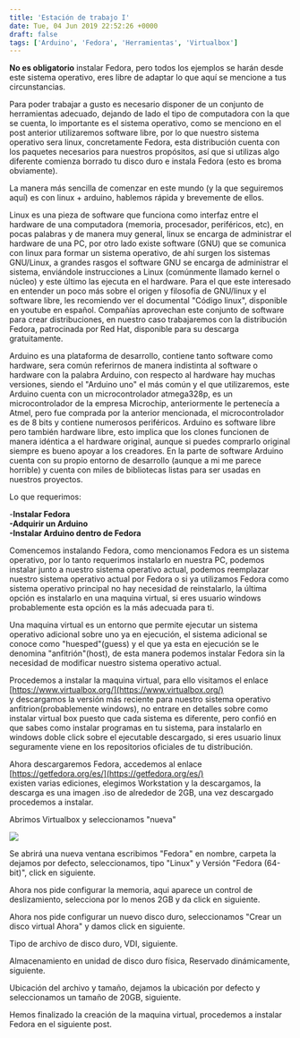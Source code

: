 ```yaml
---
title: 'Estación de trabajo I'
date: Tue, 04 Jun 2019 22:52:26 +0000
draft: false
tags: ['Arduino', 'Fedora', 'Herramientas', 'Virtualbox']
---
```


**No es obligatorio** instalar Fedora, pero todos los ejemplos se harán desde este sistema operativo, eres libre de adaptar lo que aquí se mencione a tus circunstancias.

Para poder trabajar a gusto es necesario disponer de un conjunto de herramientas adecuado, dejando de lado el tipo de computadora con la que se cuenta, lo importante es el sistema operativo, como se menciono en el post anterior utilizaremos software libre, por lo que nuestro sistema operativo sera linux, concretamente Fedora, esta distribución cuenta con los paquetes necesarios para nuestros propósitos, así que si utilizas algo diferente comienza borrado tu disco duro e instala Fedora (esto es broma obviamente).

La manera más sencilla de comenzar en este mundo (y la que seguiremos aquí) es con linux + arduino, hablemos rápida y brevemente de ellos.

Linux es una pieza de software que funciona como interfaz entre el hardware de una computadora (memoria, procesador, periféricos, etc), en pocas palabras y de manera muy general, linux se encarga de administrar el hardware de una PC, por otro lado existe software (GNU) que se comunica con linux para formar un sistema operativo, de ahí surgen los sistemas GNU/Linux, a grandes rasgos el software GNU se encarga de administrar el sistema, enviándole instrucciones a Linux (comúnmente llamado kernel o núcleo) y este último las ejecuta en el hardware. Para el que este interesado en entender un poco más sobre el origen y filosofía de GNU/linux y el software libre, les recomiendo ver el documental "Código linux", disponible en youtube en español. Compañías aprovechan este conjunto de software para crear distribuciones, en nuestro caso trabajaremos con la distribución Fedora, patrocinada por Red Hat, disponible para su descarga gratuitamente.

Arduino es una plataforma de desarrollo, contiene tanto software como hardware, sera común referirnos de manera indistinta al software o hardware con la palabra Arduino, con respecto al hardware hay muchas versiones, siendo el "Arduino uno" el más común y el que utilizaremos, este Arduino cuenta con un microcontrolador atmega328p, es un microcontrolador de la empresa Microchip, anteriormente le pertenecía a Atmel, pero fue comprada por la anterior mencionada, el microcontrolador es de 8 bits y contiene numerosos periféricos. Arduino es software libre pero también hardware libre, esto implica que los clones funcionen de manera idéntica a el hardware original, aunque si puedes comprarlo original siempre es bueno apoyar a los creadores. En la parte de software Arduino cuenta con su propio entorno de desarrollo (aunque a mi me parece horrible) y cuenta con miles de bibliotecas listas para ser usadas en nuestros proyectos.

Lo que requerimos:

\-**Instalar Fedora  
\-Adquirir un Arduino  
\-Instalar Arduino dentro de Fedora**

Comencemos instalando Fedora, como mencionamos Fedora es un sistema operativo, por lo tanto requerimos instalarlo en nuestra PC, podemos instalar junto a nuestro sistema operativo actual, podemos reemplazar nuestro sistema operativo actual por Fedora o si ya utilizamos Fedora como sistema operativo principal no hay necesidad de reinstalarlo, la última opción es instalarlo en una maquina virtual, si eres usuario windows probablemente esta opción es la más adecuada para ti.

Una maquina virtual es un entorno que permite ejecutar un sistema operativo adicional sobre uno ya en ejecución, el sistema adicional se conoce como "huesped"(guess) y el que ya esta en ejecución se le denomina "anfitrión"(host), de esta manera podemos instalar Fedora sin la necesidad de modificar nuestro sistema operativo actual.

Procedemos a instalar la maquina virtual, para ello visitamos el enlace [https://www.virtualbox.org/](https://www.virtualbox.org/)  
y descargamos la versión más reciente para nuestro sistema operativo anfitrion(probablemente windows), no entrare en detalles sobre como instalar virtual box puesto que cada sistema es diferente, pero confió en que sabes como instalar programas en tu sistema, para instalarlo en windows doble click sobre el ejecutable descargado, si eres usuario linux seguramente viene en los repositorios oficiales de tu distribución.

Ahora descargaremos Fedora, accedemos al enlace  
[https://getfedora.org/es/](https://getfedora.org/es/)  
existen varias ediciones, elegimos Workstation y la descargamos, la descarga es una imagen .iso de alrededor de 2GB, una vez descargado procedemos a instalar.

Abrimos Virtualbox y seleccionamos "nueva"

![](https://eleckia.files.wordpress.com/2019/06/vbox-1.png)

Se abrirá una nueva ventana escribimos "Fedora" en nombre, carpeta la dejamos por defecto, seleccionamos, tipo "Linux" y Versión "Fedora (64-bit)", click en siguiente.

Ahora nos pide configurar la memoria, aqui aparece un control de deslizamiento, selecciona por lo menos 2GB y da click en siguiente.

Ahora nos pide configurar un nuevo disco duro, seleccionamos "Crear un disco virtual Ahora" y damos click en siguiente.

Tipo de archivo de disco duro, VDI, siguiente.

Almacenamiento en unidad de disco duro física, Reservado dinámicamente, siguiente.

Ubicación del archivo y tamaño, dejamos la ubicación por defecto y seleccionamos un tamaño de 20GB, siguiente.

Hemos finalizado la creación de la maquina virtual, procedemos a instalar Fedora en el siguiente post.
